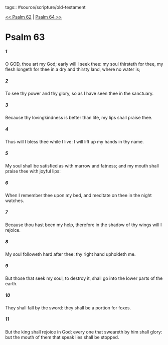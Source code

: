 tags:: #source/scripture/old-testament

[<< Psalm 62](/Old_Testament/19_Psalms/Psalm_62.md) | [Psalm 64 >>](/Old_Testament/19_Psalms/Psalm_64.md)

# Psalm 63

##### 1

O GOD, thou art my God; early will I seek thee: my soul thirsteth for thee, my flesh longeth for thee in a dry and thirsty land, where no water is;

##### 2

To see thy power and thy glory, so as I have seen thee in the sanctuary.

##### 3

Because thy lovingkindness is better than life, my lips shall praise thee.

##### 4

Thus will I bless thee while I live: I will lift up my hands in thy name.

##### 5

My soul shall be satisfied as with marrow and fatness; and my mouth shall praise thee with joyful lips:

##### 6

When I remember thee upon my bed, and meditate on thee in the night watches.

##### 7

Because thou hast been my help, therefore in the shadow of thy wings will I rejoice.

##### 8

My soul followeth hard after thee: thy right hand upholdeth me.

##### 9

But those that seek my soul, to destroy it, shall go into the lower parts of the earth.

##### 10

They shall fall by the sword: they shall be a portion for foxes.

##### 11

But the king shall rejoice in God; every one that sweareth by him shall glory: but the mouth of them that speak lies shall be stopped.
